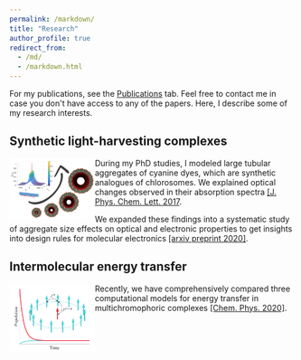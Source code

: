 ```yaml
---
permalink: /markdown/
title: "Research"
author_profile: true
redirect_from: 
  - /md/
  - /markdown.html
---
```


For my publications, see the [Publications](https://scholar.google.com/citations?user=y-6o3X0AAAAJ) tab. Feel free to contact me in case you don't have access to any of the papers. Here, I describe some of my research interests.


## Synthetic light-harvesting complexes

<div style="width:100%;">
    <div style="float:left;width:30%;"><img src="../images/research_delocalization.png" /></div>
    <div style="float:none;"> During my PhD studies, I modeled large tubular aggregates of cyanine dyes, which are synthetic analogues of chlorosomes. We explained optical changes observed in their absorption spectra <a href="https://pubs.acs.org/doi/abs/10.1021/acs.jpclett.7b00967">[J. Phys. Chem. Lett. 2017</a>. 

We expanded these findings into a systematic study of aggregate size effects on optical and electronic properties to get insights into design rules for molecular electronics <a href="https://arxiv.org/abs/2003.10355">[arxiv preprint 2020]</a>. </div>
</div>



## Intermolecular energy transfer

<div style="width:100%;">
    <div style="float:left;width:30%;"><img src="../images/research_exciton_dynamics.png" /></div>
    <div style="float:none;"> Recently, we have comprehensively compared three computational models for energy transfer in multichromophoric complexes <a href="https://www.sciencedirect.com/science/article/pii/S0301010419305968">[Chem. Phys. 2020]</a>. </div>
</div>

